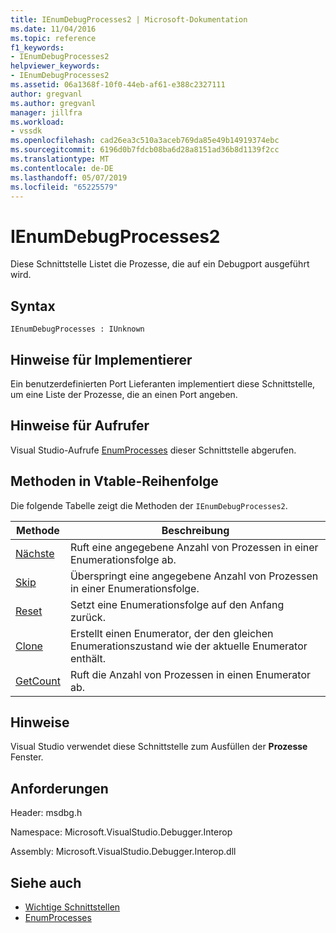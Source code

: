 ```yaml
---
title: IEnumDebugProcesses2 | Microsoft-Dokumentation
ms.date: 11/04/2016
ms.topic: reference
f1_keywords:
- IEnumDebugProcesses2
helpviewer_keywords:
- IEnumDebugProcesses2
ms.assetid: 06a1368f-10f0-44eb-af61-e388c2327111
author: gregvanl
ms.author: gregvanl
manager: jillfra
ms.workload:
- vssdk
ms.openlocfilehash: cad26ea3c510a3aceb769da85e49b14919374ebc
ms.sourcegitcommit: 6196d0b7fdcb08ba6d28a8151ad36b8d1139f2cc
ms.translationtype: MT
ms.contentlocale: de-DE
ms.lasthandoff: 05/07/2019
ms.locfileid: "65225579"
---
```

# <a name="ienumdebugprocesses2"></a>IEnumDebugProcesses2
Diese Schnittstelle Listet die Prozesse, die auf ein Debugport ausgeführt wird.

## <a name="syntax"></a>Syntax

```
IEnumDebugProcesses : IUnknown
```

## <a name="notes-for-implementers"></a>Hinweise für Implementierer
 Ein benutzerdefinierten Port Lieferanten implementiert diese Schnittstelle, um eine Liste der Prozesse, die an einen Port angeben.

## <a name="notes-for-callers"></a>Hinweise für Aufrufer
 Visual Studio-Aufrufe [EnumProcesses](../../../extensibility/debugger/reference/idebugport2-enumprocesses.md) dieser Schnittstelle abgerufen.

## <a name="methods-in-vtable-order"></a>Methoden in Vtable-Reihenfolge
 Die folgende Tabelle zeigt die Methoden der `IEnumDebugProcesses2`.

|Methode|Beschreibung|
|------------|-----------------|
|[Nächste](../../../extensibility/debugger/reference/ienumdebugprocesses2-next.md)|Ruft eine angegebene Anzahl von Prozessen in einer Enumerationsfolge ab.|
|[Skip](../../../extensibility/debugger/reference/ienumdebugprocesses2-skip.md)|Überspringt eine angegebene Anzahl von Prozessen in einer Enumerationsfolge.|
|[Reset](../../../extensibility/debugger/reference/ienumdebugprocesses2-reset.md)|Setzt eine Enumerationsfolge auf den Anfang zurück.|
|[Clone](../../../extensibility/debugger/reference/ienumdebugprocesses2-clone.md)|Erstellt einen Enumerator, der den gleichen Enumerationszustand wie der aktuelle Enumerator enthält.|
|[GetCount](../../../extensibility/debugger/reference/ienumdebugprocesses2-getcount.md)|Ruft die Anzahl von Prozessen in einen Enumerator ab.|

## <a name="remarks"></a>Hinweise
 Visual Studio verwendet diese Schnittstelle zum Ausfüllen der **Prozesse** Fenster.

## <a name="requirements"></a>Anforderungen
 Header: msdbg.h

 Namespace: Microsoft.VisualStudio.Debugger.Interop

 Assembly: Microsoft.VisualStudio.Debugger.Interop.dll

## <a name="see-also"></a>Siehe auch
- [Wichtige Schnittstellen](../../../extensibility/debugger/reference/core-interfaces.md)
- [EnumProcesses](../../../extensibility/debugger/reference/idebugport2-enumprocesses.md)
